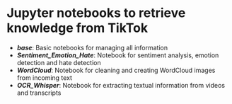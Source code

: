 # Jupyter notebooks to retrieve knowledge from TikTok
- ___base___: Basic notebooks for managing all information
- ___Sentiment_Emotion_Hate___: Notebook for sentiment analysis, emotion detection and hate detection
- ___WordCloud___: Notebook for cleaning and creating WordCloud images from incoming text
- ___OCR_Whisper___: Notebook for extracting textual information from videos and transcripts
